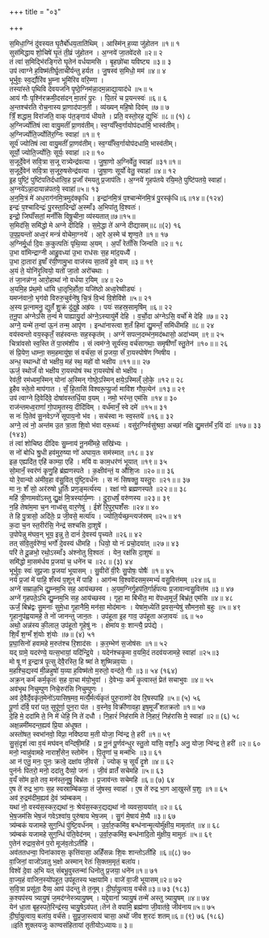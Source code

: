 +++
title = "०३"

+++

स॒मिधा॒ग्निं दु॑वस्यत घृ॒तैर्बो॑धय॒ताति॑थिम् । आस्मि॑न् ह॒व्या जु॑होतन ॥१॥ १  
सुस॑मिद्धाय शो॒चिषे॑ घृ॒तं ती॒व्रं जु॑होतन । अ॒ग्नये॑ जा॒तवे॑दसे ॥२॥ २  
तं त्वा॑ स॒मिद्भि॑रङ्गिरो घृ॒तेन॑ वर्धयामसि । बृ॒हछो॑चा यविष्ट्य ॥३॥ ३  
उप॑ त्वाग्ने ह॒विष्म॑तीर्घृ॒ताची॑र्यन्तु हर्यत । जु॒षस्व॑ स॒मिधो॒ मम॑ ॥४॥ ४  
भूर्भुवः॒ स्व॒र्द्यौरि॑व भू॒म्ना भूमि॑रिव वरि॒म्णा ।  
तस्या॑स्ते पृथिवि देवयजनि पृ॒ष्ठे॒ग्निम॑न्ना॒दम॒न्नाद्या॒याद॑धे ॥५॥ ५  
आयं गौः पृश्नि॑रक्रमी॒दस॑दन् मा॒तरं॑ पु॒रः । पि॒तरं॑ च प्र॒यन्त्स्वः॑ ॥६॥ ६  
अ॒न्तश्च॑रति रोच॒नास्य प्रा॒णाद॑पान॒ती । व्य॑ख्यन् महि॒षो दिव॑म् ॥७॥ ७  
त्रिँ॒ शद्धाम॒ विरा॑जति॒ वाक् प॑त॒ङ्गाय॑ धीयते । प्रति॒ वस्तो॒रह॒ द्युभिः॑ ॥८॥ (१) ८  
अ॒ग्निर्ज्यो॑तिषं त्वा वायु॒मतीं॑ प्रा॒णव॑तीम्। स्व॒र्ग्याँ॑स्व॒र्गायोप॑दधामि॒ भास्व॑तीम्।  
अ॒ग्निर्ज्योति॒र्ज्योति॑र॒ग्निः स्वाहा॑ ॥१॥ ९  
सूर्य॑ ज्योतिषं त्वा वायु॒मतीं॑ प्रा॒णव॑तीम्। स्व॒र्ग्याँ॑स्व॒र्गायोप॑दधामि॒ भास्व॑तीम्।  
सूर्यो॒ ज्योति॒र्ज्योतिः॒ सूर्यः॒ स्वाहा॑ ॥२॥ १०  
स॒जूर्दे॒वेन॑ सवि॒त्रा स॒जू रात्र्येन्द्र॑वत्या । जु॒षा॒णो अ॒ग्निर्वे॑तु॒ स्वाहा॑ ॥३१॥१॥  
स॒जूर्दे॒वेन॑ सवि॒त्रा स॒जूरु॒षसेन्द्र॑वत्या । जु॒षा॒णः सूर्यो॑ वेतु॒ स्वाहा॑ ॥४॥ १२  
इ॒ह पुष्टिं॒ पुष्टि॑पतिर्दधात्वि॒ह प्र॒जाँ र॑मयतु प्र॒जाप॑तिः। अ॒ग्नये॑ गृ॒हप॑तये रयि॒मते॒ पुष्टि॑पतये॒ स्वाहा॑।  
अ॒ग्नये॑ऽन्ना॒दायान्न॑पतये॒ स्वाहा॑॥५॥ १३  
अ॒न॒मि॒त्रं मे॑ अध॒राग॑नमि॒त्रमुद॑क्कृधि । इन्द्रा॑नमि॒त्रं प॒श्चान्मे॑नमि॒त्रं पु॒रस्कृ॑धि॥६॥१४॥ (१२४)  
इन्द्रः॑ प॒श्चादिन्द्रः॑ पु॒रस्ता॒दिन्द्रो॑ अ॒स्माँ३ अ॒भिपा॑तु वि॒श्वतः॑।  
इन्द्रो॒ जिघाँ॑सतां॒ मनाँ॑सि विषू॒चीना॒ व्य॑स्यतात्॥७॥१५॥  
स॒मिद॑सि॒ समि॑द्धो मे अग्ने दीदिहि । स॒मे॒द्धा ते॑ अग्ने दीद्यासम्॥८॥(२) १६  
उ॒प॒प्र॒यन्तो॑ अध्व॒रं मन्त्रं॑ वोचेमा॒ग्नये॑ । आ॒रे अ॒स्मे च॑ शृण्व॒ते ॥१॥ १७  
अ॒ग्निर्मू॒र्धा दि॒वः क॒कुत्पतिः॑ पृथि॒व्या अ॒यम् । अ॒पाँ रेताँ॑सि जिन्वति ॥२॥ १८  
उ॒भा वा॑मिन्द्राग्नी आहु॒वध्या॑ उ॒भा राध॑सः स॒ह मा॑द॒यध्यै॑ ।  
उ॒भा दा॒तारा॑ इ॒षाँ र॑यी॒णामु॒भा वाज॑स्य सा॒तये॑ हुवे वाम् ॥३॥ १९  
अ॒यं ते॒ योनि॑रृ॒त्वियो॒ यतो॑ जा॒तो अरो॑चथाः ।  
तं जा॒नन्न॑ग्न॒ आरो॒हाथा॑ नो वर्धया र॒यिम् ॥४॥ २०  
अ॒यमि॒ह प्र॑थ॒मो धा॑यि धा॒तृभि॒र्होता॒ यजि॑ष्ठो अध्व॒रेष्वीड्यः॑ ।  
यमप्न॑वानो॒ भृग॑वो विरुरु॒चुर्वने॑षु चि॒त्रं वि॒भ्वं वि॒शेवि॑शे ॥५॥ २१  
अ॒स्य प्र॒त्नामनु॒ द्युतँ॑ शु॒क्रं दु॑दुह्रे॒ अह्र॑यः । पयः॑ सहस्र॒सामृषि॑म् ॥६॥ २२  
त॒नू॒पा अ॑ग्नेऽसि त॒न्वं॑ मे पाह्यायु॒र्दा अ॑ग्ने॒ऽस्यायु॑र्मे देहि । व॒र्चो॒दा अ॑ग्नेऽसि॒ वर्चो॑ मे देहि ॥७॥ २३  
अग्ने॒ यन्मे॑ त॒न्वा॑ ऊ॒नं तन्म॒ आपृ॑ण । इन्धा॑नास्त्वा श॒तँ हिमा॑ द्यु॒मन्तँ॒ समि॑धीमहि ॥८॥ २४  
वय॑स्वन्तो वय॒स्कृतँ॒ सह॑स्वन्तः सह॒स्कृत॑म् । अग्ने॑ सपत्न॒दम्भ॑न॒मद॑ब्धासो॒ अदा॑भ्यम् ॥९॥ २५  
चित्रा॑वसो स्व॒स्ति ते॑ पा॒रम॑शीय । सं त्वम॑ग्ने॒ सूर्य॑स्य॒ वर्च॑सागथाः॒ समृषी॑णाँ स्तु॒तेन॑ ॥१०॥॥ २६  
सं प्रि॒येण॒ धाम्ना॒ सम॒हमायु॑षा॒ सं वर्च॑सा॒ सं प्र॒जया॒ सँ रा॒यस्पोषे॑ण ग्मिषीय ।  
अन्ध॒ स्थान्धो॑ वो भक्षीय॒ मह॑ स्थ॒ महो॑ वो भक्षीय ॥११॥॥ २७  
ऊर्ज॒ स्थोर्जं॑ वो भक्षीय रा॒यस्पोष॑ स्थ रा॒यस्पोषं॑ वो भक्षीय ।  
रेव॑ती॒ रम॑ध्वम॒स्मिन् योना॑ अ॒स्मिन् गोष्ठे॒ऽस्मिन् क्षये॒ऽस्मिल्ँ लो॒के॒ ॥१२॥ २८  
इ॒हैव स्ते॒तो माप॑गात । सँ॒ हि॒तासि॑ विश्वरू॒प्यू॒र्जा मावि॑श गौप॒त्येन॑ ॥१३॥ २९  
उप॑ त्वाग्ने दि॒वेदि॑वे॒ दोषा॑वस्तर्धि॒या व॒यम् । नमो॒ भर॑न्त॒ एम॑सि ॥१४॥ ३०  
राज॑न्तमध्व॒राणां॑ गो॒पामृ॒तस्य॒ दीदि॑विम् । वर्ध॑मानँ॒ स्वे दमे॑ ॥१५॥ ३१  
स नः॑ पि॒तेव॑ सू॒नवेऽग्ने॑ सूपाय॒नो भ॑व । सच॑स्वा नः स्व॒स्तये॑ ॥१६॥ ३२  
अग्ने॒ त्वं नो॒ अन्त॑म उ॒त त्रा॒ता शि॒वो भ॑वा वरू॒थ्यः॑ । वसु॑र॒ग्निर्वसु॑श्रवा॒ अच्छा॑ नक्षि द्यु॒मत्त॑मँ र॒यिं दाः॑ ॥१७॥ ३३ (१४३)  
तं त्वा॑ शोचिष्ठ दीदिवः सु॒म्नाय॑ नू॒नमी॑महे॒ सखि॑भ्यः ।  
स नो॑ बोधि श्रु॒धी हव॑मुरु॒ष्या णो॑ अघाय॒तः सम॑स्मात् ॥१८॥ ३४  
इळ॒ एह्यदि॑त॒ एहि॑ काम्या॒ एहि॑ । मयि॑ वः काम॒धर॑णं भूयात् ॥१९॥ ३५  
सो॒मानँ॒ स्वर॑णं कृणु॒हि ब्र॑ह्मणस्पते । क॒क्षीव॑न्तं॒ य औ॑शि॒जः ॥२०॥॥ ३६  
यो रे॒वान्यो अ॑मीव॒हा व॑सु॒वित् पु॑ष्टि॒वर्ध॑नः । स नः॑ सिषक्तु॒ यस्तु॒रः ॥२१॥॥ ३७  
मा नः॒ शँ सो॒ अर॑रुषो धू॒र्तिः प्रण॒ङ्मर्त्य॑स्य । रक्षा॑ णो ब्रह्मणस्पते ॥२२॥॥ ३८  
महि॑ त्री॒णामवो॑ऽस्तु द्यु॒क्षं मि॒त्रस्या॑र्य॒म्णः । दु॒रा॒धर्षं॒ वरु॑णस्य ॥२३॥ ३९  
न॒हि तेषा॑म॒मा च॒न नाध्व॑सु वार॒णेषु॑ । ईशे॑ रि॒पुर॒घशँ॑सः ॥२४॥ ४०  
ते हि पु॒त्रासो॒ अदि॑तेः॒ प्र जी॒वसे॒ मर्त्या॑य । ज्योति॒र्यच्छ॒न्त्यज॑स्रम् ॥२५॥ ४१  
क॒दा च॒न स्त॒रीर॑सि॒ नेन्द्र॑ सश्चसि दा॒शुषे॑ ।  
उ॒पोपेन्नु म॑घव॒न् भूय॒ इन्नु ते॒ दानं॑ दे॒वस्य॑ पृच्यते ॥२६॥ ४२  
तत् स॑वि॒तुर्वरे॑ण्यं॒ भर्गो॑ दे॒वस्य॑ धीमहि । धियो॒ यो नः॑ प्रचो॒दया॑त् ॥२७॥ ४३  
परि॑ ते दू॒ळभो॒ रथो॒ऽस्माँ३ अ॑श्नोतु वि॒श्वतः॑ । येन॒ रक्ष॑सि दा॒शुषः॑ ॥  
समि॑द्धो मा॒सम॑र्धय प्र॒जया॑ च॒ धने॑न च ॥२८॥ (३) ४४  
भूर्भुवः॒ स्वः॑ सुप्र॒जाः प्र॒जया॑ भूयासम् । सु॒वीरो॑ वी॒रैः सु॒पोषः॒ पोषैः॑ ॥१॥ ४५  
नर्य॑ प्र॒जां मे॑ पाहि॒ शँस्य॑ प॒शून् मे॑ पाहि । आग॑न्म वि॒श्ववे॑दसम॒स्मभ्यं॑ वसु॒वित्त॑मम् ॥२४॥६॥  
अग्ने॑ सम्राळ॒भि द्यु॒म्नम॒भि सह॒ आय॑च्छस्व । अ॒यम॒ग्निर्गृ॒हप॑ति॒र्गार्ह॑पत्यः प्र॒जावान्वसु॒वित्त॑म ॥३॥ ४७  
अग्ने॑ गृहपते॒ऽभि द्यु॒म्नम॒भि सह॒ आय॑च्छस्व । गृहा॒ मा बि॑भीत॒ मा वे॑पध्व॒मूर्जं॒ बिभ्र॑त॒ एम॑सि ॥४॥ ४८  
ऊर्जं॒ बिभ्र॑द्वः सु॒मनाः॑ सुमे॒धा गृ॒हानैमि॒ मन॑सा॒ मोद॑मानः । येषा॑म॒ध्येति॑ प्र॒वस॒न्येषु॑ सौमन॒सो ब॒हुः ॥५॥ ४९  
गृ॒हानुप॑ह्वयामहे॒ ते नो॑ जानन्तु जान॒तः । उप॑हूता इ॒ह गाव॒ उप॑हूता अजा॒वयः॑ ॥६॥ ५०  
अथो॒ अन्न॑स्य की॒लाल॒ उप॑हूतो गृ॒हेषु॑ नः । क्षेमा॑य वः॒ शान्त्यै॒ प्रप॑द्ये ।  
शि॒वँ श॒ग्मँ शं॒योः शं॒योः ॥७॥ (४) ५१  
प्र॒घा॒सिनो॑ हवामहे म॒रुत॑श्च रि॒शाद॑सः । क॒र॒म्भेण॑ स॒जोष॑सः ॥१॥ ५२  
यद् ग्रामे॒ यदर॑ण्ये॒ यत्स॒भायां॒ यदि॑न्द्रि॒ये । यदेन॑श्चकृ॒मा व॒यमि॒दं तदव॑यजामहे॒ स्वाहा॑ ॥२५॥३  
मो षू ण॑ इ॒न्द्रात्र॑ पृ॒त्सु देवै॒रस्ति॒ हि ष्मा॑ ते शुष्मिन्नव॒याः ।  
म॒हश्चि॒द्यस्य॑ मी॒ळहुषो॑ य॒व्या ह॒विष्म॑तो म॒रुतो॒ वन्द॑ते॒ गीः ॥३॥ ५४ (१६४)  
अक्र॒न् कर्म॑ कर्म॒कृतः॑ स॒ह वा॒चा म॑यो॒भुवा॑ । दे॒वेभ्यः॒ कर्म॑ कृ॒त्वास्तं॒ प्रेत॑ सचाभुवः ॥४॥ ५५  
अव॑भृथ निचुम्पुण निचे॒रुर॑सि निचुम्पुणः ।  
अव॑ दे॒वैर्दे॒वकृ॑त॒मेनो॑ऽयासिष॒मव॒ मर्त्यै॒र्मर्त्य॑कृतं पुरु॒राव्णो॑ देव रि॒षस्पा॑हि ॥५॥ (५) ५६  
पू॒र्णा द॑र्वि॒ परा॑ पत॒ सुपू॑र्णा॒ पुन॒रा प॑त । व॒स्नेव॒ विक्री॑णावहा॒ इष॒मूर्जँ शतक्रतो ॥१॥ ५७  
दे॒हि मे॒ ददा॑मि ते॒ नि मे॑ धेहि॒ नि ते॑ दधौ । नि॒हारं॑ निह॑रामि ते नि॒हारं॒ निह॑रासि मे॒ स्वाहा॑ ॥२॥ (६) ५८  
अक्ष॒न्नमी॑मदन्त॒ह्यव॑ प्रि॒या अ॑धूषत ।  
अस्तो॑षत॒ स्वभा॑नवो॒ विप्रा॒ नवि॑ष्ठया म॒ती योजा॒ न्वि॑न्द्र ते॒ हरी॑ ॥१॥ ५९  
सु॒सं॒दृशं॑ त्वा व॒यं मघ॑वन् वन्दिषी॒महि॑ । प्र नू॒नं पू॒र्णव॑न्धुर स्तु॒तो या॑सि॒ वशाँ॒३ अनु॒ योजा॒ न्वि॑न्द्र ते॒ हरी॑ ॥२॥ ६०  
मनो॒ न्वाहु॑वामहे नाराशँ॒सेन॒ स्तोमे॑न । पि॒तॄ॒णां च॒ मन्म॑भिः ॥३॥ ६१  
आ न॑ एतु॒ मनः॒ पुनः॒ क्रत्वे॒ दक्षा॑य जी॒वसे॑ । ज्योक् च॒ सूर्यं॑ दृ॒शे ॥४॥ ६२  
पुन॑र्नः पितरो॒ मनो॒ ददा॑तु दैव्यो॒ जनः॑ । जी॒वं व्रातँ॑ सचेमहि ॥५॥ ६३  
व॒यँ सो॑म व्र॒ते तव॒ मन॑स्त॒नूषु॒ बिभ्र॑तः । प्र॒जाव॑न्तः सचेमहि ॥६॥ (७) ६४  
ए॒ष ते॑ रुद्र भा॒गः स॒ह स्वस्राम्बि॑कया॒ तं जु॑षस्व॒ स्वाहा॑ । ए॒ष ते॑ रुद्र भा॒ग आ॒खुस्ते॑ प॒शुः ॥१॥ ६५  
अव॑ रु॒द्रम॑दीम॒ह्यव॑ दे॒वं त्र्य॑म्बकम् ।  
यथा॑ नो॒ वस्य॑स॒स्कर॒द्यथा॑ नः॒ श्रेय॑स॒स्कर॒द्यद्यथा॑ नो व्यवसा॒यया॑त् ॥२॥ ६६  
भे॒ष॒जम॑सि भेष॒जं गवेऽश्वा॑य॒ पुरु॑षाय भेष॒जम् । सु॒गं मे॒षाय॑ मे॒ष्यै ॥३॥ ६७  
त्र्य॑म्बकं यजामहे सुग॒न्धिं पु॑ष्टि॒वर्ध॑नम् । उ॒र्वा॒रु॒कमि॑व॒ बन्ध॑नान्मृ॒त्योर्मु॑क्षीय॒ मामृता॑त् ॥४॥ ६८  
त्र्य॑म्बकं यजामहे सुग॒न्धिं प॑ति॒वेद॑नम् । उ॒र्वा॒रु॒कमि॑व॒ बन्ध॑नादि॒तो मु॑क्षीय॒ मामुतः॑ ॥५॥ ६९  
ए॒तेन॑ रुद्राव॒सेन॑ प॒रो मूज॑व॒तोऽती॑हि ।  
अव॑ततधन्वा॒ पिना॑कावसः॒ कृत्ति॑वासा॒ अहिँ॑सन्नः शि॒वः शान्तोऽती॑हि ॥६॥(८) ७०  
वा॒जिनां॒ वाजो॑ऽवतु भ॒क्षो अस्मान् रेतः॑ सि॒क्तम॒मृतं॒ बला॑य।  
विश्वे॑ दे॒वा अ॒भि यत् सं॑बभू॒वुस्तन्मा॑ धिनोतु प्र॒जया॒ धने॑न॥१॥ ७१  
वा॒ज्य॒हं वाजिन॒स्यो॑पहूत॒ उप॑हूतस्य भक्षयामि। वाजे॑ वा॒जी भूयासम्॥२॥ ७२  
स॒वि॒त्रा प्रसू॑ता॒ दैव्य॒ आप॑ उ॑दन्तु ते त॒नूम्। दी॒र्घा॒यु॒त्वाय॒ वर्चसे॥३॥ ७३ (१८३)  
क॒श्यप॑स्य त्र्यायु॒षं ज॒मद॑ग्नेस्त्र्यायु॒षम् । यद्दे॒वानां॑ त्र्यायु॒षं तन्मे॑ अस्तु त्र्यायु॒षम् ॥४॥ ७४  
येन॑ धा॒ता बृह॒स्पते॒रिन्द्र॑स्य॒ चायु॒षेऽव॑पत्।तेन॑ ते वपामि॒ ब्रह्म॑णा जी॒वात॑वे॒ जीव॑नाय॥५॥ ७५  
दी॒र्घा॒यु॒त्वाय॒ बला॑य॒ वर्च॑से। सु॒प्र॒जा॒स्त्वाय॑ चासा॒ अथो॑ जीव श॒रदः॑ शतम्॥६॥ (९) ७६ (१८६)  
॥इति शुक्लयजुः काण्वसंहितायां तृतीयोऽध्यायः॥ ३॥  
